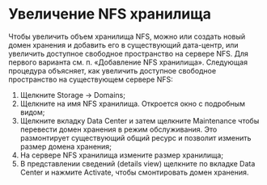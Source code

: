 # Увеличение NFS хранилища

Чтобы увеличить объем хранилища NFS, можно или создать новый домен хранения и добавить его в существующий дата-центр, или увеличить доступное свободное пространство на сервере NFS. Для первого варианта см. п. «Добавление NFS хранилища». Следующая процедура объясняет, как увеличить доступное свободное пространство на существующем сервере NFS:

1. Щелкните Storage -> Domains;
2. Щелкните на имя NFS хранилища. Откроется окно с подробным видом;
3. Щелкните вкладку Data Center и затем щелкните Maintenance чтобы перевести домен хранения в режим обслуживания. Это размонтирует существующий общий ресурс и позволит изменить размер домена хранения;
4. На сервере NFS хранилища измените размер хранилища;
5. В представлении сведений (details view) щелкните по вкладке Data Center и нажмите Activate, чтобы смонтировать домен хранения.

